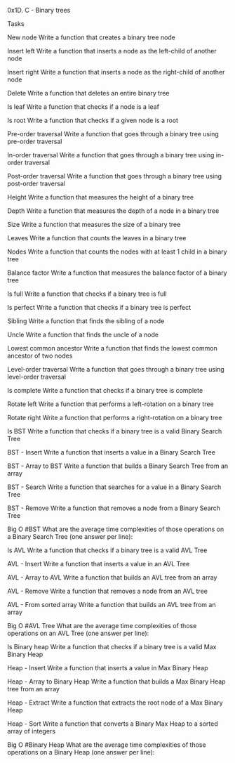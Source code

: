 0x1D. C - Binary trees

Tasks

New node Write a function that creates a binary tree node

Insert left Write a function that inserts a node as the left-child of another node

Insert right Write a function that inserts a node as the right-child of another node

Delete Write a function that deletes an entire binary tree

Is leaf Write a function that checks if a node is a leaf

Is root Write a function that checks if a given node is a root

Pre-order traversal Write a function that goes through a binary tree using pre-order traversal

In-order traversal Write a function that goes through a binary tree using in-order traversal

Post-order traversal Write a function that goes through a binary tree using post-order traversal

Height Write a function that measures the height of a binary tree

Depth Write a function that measures the depth of a node in a binary tree

Size Write a function that measures the size of a binary tree

Leaves Write a function that counts the leaves in a binary tree

Nodes Write a function that counts the nodes with at least 1 child in a binary tree

Balance factor Write a function that measures the balance factor of a binary tree

Is full Write a function that checks if a binary tree is full

Is perfect Write a function that checks if a binary tree is perfect

Sibling Write a function that finds the sibling of a node

Uncle Write a function that finds the uncle of a node

Lowest common ancestor Write a function that finds the lowest common ancestor of two nodes

Level-order traversal Write a function that goes through a binary tree using level-order traversal

Is complete Write a function that checks if a binary tree is complete

Rotate left Write a function that performs a left-rotation on a binary tree

Rotate right Write a function that performs a right-rotation on a binary tree

Is BST Write a function that checks if a binary tree is a valid Binary Search Tree

BST - Insert Write a function that inserts a value in a Binary Search Tree

BST - Array to BST Write a function that builds a Binary Search Tree from an array

BST - Search Write a function that searches for a value in a Binary Search Tree

BST - Remove Write a function that removes a node from a Binary Search Tree

Big O #BST What are the average time complexities of those operations on a Binary Search Tree (one answer per line):

Is AVL Write a function that checks if a binary tree is a valid AVL Tree

AVL - Insert Write a function that inserts a value in an AVL Tree

AVL - Array to AVL Write a function that builds an AVL tree from an array

AVL - Remove Write a function that removes a node from an AVL tree

AVL - From sorted array Write a function that builds an AVL tree from an array

Big O #AVL Tree What are the average time complexities of those operations on an AVL Tree (one answer per line):

Is Binary heap Write a function that checks if a binary tree is a valid Max Binary Heap

Heap - Insert Write a function that inserts a value in Max Binary Heap

Heap - Array to Binary Heap Write a function that builds a Max Binary Heap tree from an array

Heap - Extract Write a function that extracts the root node of a Max Binary Heap

Heap - Sort Write a function that converts a Binary Max Heap to a sorted array of integers

Big O #Binary Heap What are the average time complexities of those operations on a Binary Heap (one answer per line):
